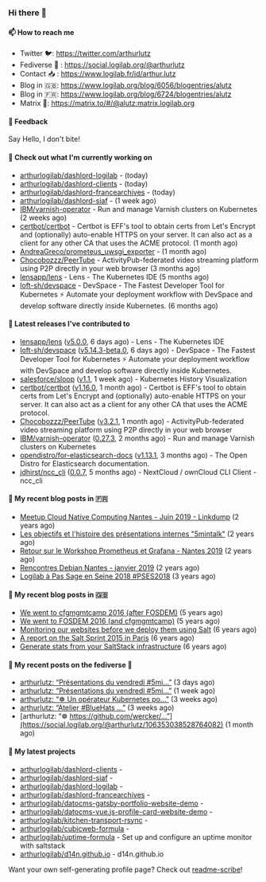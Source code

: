 ### Hi there 👋

#### 📫 How to reach me

- Twitter 🐦: https://twitter.com/arthurlutz
- Fediverse 🐘 : https://social.logilab.org/@arthurlutz
- Contact 📥 : https://www.logilab.fr/id/arthur.lutz
- Blog in 🇬🇧: https://www.logilab.org/blog/6056/blogentries/alutz
- Blog in 🇫🇷: https://www.logilab.org/blog/6724/blogentries/alutz
- Matrix 💬: https://matrix.to/#/@alutz:matrix.logilab.org

#### 💬 Feedback

Say Hello, I don't bite!

#### 👷 Check out what I'm currently working on

- [arthurlogilab/dashlord-logilab](https://github.com/arthurlogilab/dashlord-logilab) -  (today)
- [arthurlogilab/dashlord-clients](https://github.com/arthurlogilab/dashlord-clients) -  (today)
- [arthurlogilab/dashlord-francearchives](https://github.com/arthurlogilab/dashlord-francearchives) -  (today)
- [arthurlogilab/dashlord-siaf](https://github.com/arthurlogilab/dashlord-siaf) -  (1 week ago)
- [IBM/varnish-operator](https://github.com/IBM/varnish-operator) - Run and manage Varnish clusters on Kubernetes (2 weeks ago)
- [certbot/certbot](https://github.com/certbot/certbot) - Certbot is EFF&#39;s tool to obtain certs from Let&#39;s Encrypt and (optionally) auto-enable HTTPS on your server.  It can also act as a client for any other CA that uses the ACME protocol. (1 month ago)
- [AndreaGreco/prometeus_uwsgi_exporter](https://github.com/AndreaGreco/prometeus_uwsgi_exporter) -  (1 month ago)
- [Chocobozzz/PeerTube](https://github.com/Chocobozzz/PeerTube) - ActivityPub-federated video streaming platform using P2P directly in your web browser (3 months ago)
- [lensapp/lens](https://github.com/lensapp/lens) - Lens - The Kubernetes IDE (5 months ago)
- [loft-sh/devspace](https://github.com/loft-sh/devspace) - DevSpace - The Fastest Developer Tool for Kubernetes ⚡ Automate your deployment workflow with DevSpace and develop software directly inside Kubernetes. (6 months ago)


#### 🔭 Latest releases I've contributed to

- [lensapp/lens](https://github.com/lensapp/lens) ([v5.0.0](https://github.com/lensapp/lens/releases/tag/v5.0.0), 6 days ago) - Lens - The Kubernetes IDE
- [loft-sh/devspace](https://github.com/loft-sh/devspace) ([v5.14.3-beta.0](https://github.com/loft-sh/devspace/releases/tag/v5.14.3-beta.0), 6 days ago) - DevSpace - The Fastest Developer Tool for Kubernetes ⚡ Automate your deployment workflow with DevSpace and develop software directly inside Kubernetes.
- [salesforce/sloop](https://github.com/salesforce/sloop) ([v1.1](https://github.com/salesforce/sloop/releases/tag/v1.1), 1 week ago) - Kubernetes History Visualization
- [certbot/certbot](https://github.com/certbot/certbot) ([v1.16.0](https://github.com/certbot/certbot/releases/tag/v1.16.0), 1 month ago) - Certbot is EFF&#39;s tool to obtain certs from Let&#39;s Encrypt and (optionally) auto-enable HTTPS on your server.  It can also act as a client for any other CA that uses the ACME protocol.
- [Chocobozzz/PeerTube](https://github.com/Chocobozzz/PeerTube) ([v3.2.1](https://github.com/Chocobozzz/PeerTube/releases/tag/v3.2.1), 1 month ago) - ActivityPub-federated video streaming platform using P2P directly in your web browser
- [IBM/varnish-operator](https://github.com/IBM/varnish-operator) ([0.27.3](https://github.com/IBM/varnish-operator/releases/tag/0.27.3), 2 months ago) - Run and manage Varnish clusters on Kubernetes
- [opendistro/for-elasticsearch-docs](https://github.com/opendistro/for-elasticsearch-docs) ([v1.13.1](https://github.com/opendistro/for-elasticsearch-docs/releases/tag/v1.13.1), 3 months ago) - The Open Distro for Elasticsearch documentation.
- [jdhirst/ncc_cli](https://github.com/jdhirst/ncc_cli) ([0.0.7](https://github.com/jdhirst/ncc_cli/releases/tag/0.0.7), 5 months ago) - NextCloud  / ownCloud CLI Client - ncc_cli

#### 📜 My recent blog posts in 🇫🇷

- [Meetup Cloud Native Computing Nantes - Juin 2019 - Linkdump](https://www.logilab.org/blogentry/10132594) (2 years ago)
- [Les objectifs et l&#39;histoire des présentations internes &#34;5mintalk&#34;](https://www.logilab.org/blogentry/10131689) (2 years ago)
- [Retour sur le Workshop Prometheus et Grafana - Nantes 2019](https://www.logilab.org/blogentry/10131299) (2 years ago)
- [Rencontres Debian Nantes - janvier 2019](https://www.logilab.org/blogentry/10131004) (2 years ago)
- [Logilab à Pas Sage en Seine 2018 #PSES2018](https://www.logilab.org/blogentry/10128951) (3 years ago)

#### 📜 My recent blog posts in 🇬🇧

- [We went to cfgmgmtcamp 2016 (after FOSDEM)](https://www.logilab.org/blogentry/4253513) (5 years ago)
- [We went to FOSDEM 2016 (and cfgmgmtcamp)](https://www.logilab.org/blogentry/4253406) (5 years ago)
- [Monitoring our websites before we deploy them using Salt](https://www.logilab.org/blogentry/288175) (6 years ago)
- [A report on the Salt Sprint 2015 in Paris](https://www.logilab.org/blogentry/288007) (6 years ago)
- [Generate stats from your SaltStack infrastructure](https://www.logilab.org/blogentry/283815) (6 years ago)

#### 📜 My recent posts on the fediverse 🐘

- [arthurlutz: “Présentations du vendredi #5mi…”](https://social.logilab.org/@arthurlutz/106511288713918252) (3 days ago)
- [arthurlutz: “Présentations du vendredi #5mi…”](https://social.logilab.org/@arthurlutz/106471654872056034) (1 week ago)
- [arthurlutz: “☸️  Un opérateur Kubernetes po…”](https://social.logilab.org/@arthurlutz/106392968807200458) (3 weeks ago)
- [arthurlutz: “Atelier #BlueHats …”](https://social.logilab.org/@arthurlutz/106391498872523388) (3 weeks ago)
- [arthurlutz: “☸️ https://github.com/wercker/…”](https://social.logilab.org/@arthurlutz/106353038528764082) (1 month ago)

#### 🌱 My latest projects

- [arthurlogilab/dashlord-clients](https://github.com/arthurlogilab/dashlord-clients) - 
- [arthurlogilab/dashlord-siaf](https://github.com/arthurlogilab/dashlord-siaf) - 
- [arthurlogilab/dashlord-logilab](https://github.com/arthurlogilab/dashlord-logilab) - 
- [arthurlogilab/dashlord-francearchives](https://github.com/arthurlogilab/dashlord-francearchives) - 
- [arthurlogilab/datocms-gatsby-portfolio-website-demo](https://github.com/arthurlogilab/datocms-gatsby-portfolio-website-demo) - 
- [arthurlogilab/datocms-vue.js-profile-card-website-demo](https://github.com/arthurlogilab/datocms-vue.js-profile-card-website-demo) - 
- [arthurlogilab/kitchen-transport-rsync](https://github.com/arthurlogilab/kitchen-transport-rsync) - 
- [arthurlogilab/cubicweb-formula](https://github.com/arthurlogilab/cubicweb-formula) - 
- [arthurlogilab/uptime-formula](https://github.com/arthurlogilab/uptime-formula) -  Set up and configure an uptime monitor with saltstack
- [arthurlogilab/d14n.github.io](https://github.com/arthurlogilab/d14n.github.io) - d14n.github.io



Want your own self-generating profile page? Check out [readme-scribe](https://github.com/muesli/readme-scribe)!
